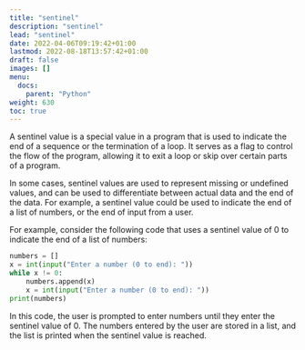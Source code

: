 ```yaml
---
title: "sentinel"
description: "sentinel"
lead: "sentinel"
date: 2022-04-06T09:19:42+01:00
lastmod: 2022-08-18T13:57:42+01:00
draft: false
images: []
menu:
  docs:
    parent: "Python"
weight: 630
toc: true
---  
```


A sentinel value is a special value in a program that is used to indicate the end of a sequence or the termination of a loop. It serves as a flag to control the flow of the program, allowing it to exit a loop or skip over certain parts of a program.

In some cases, sentinel values are used to represent missing or undefined values, and can be used to differentiate between actual data and the end of the data. For example, a sentinel value could be used to indicate the end of a list of numbers, or the end of input from a user.

For example, consider the following code that uses a sentinel value of 0 to indicate the end of a list of numbers:
```python
numbers = []
x = int(input("Enter a number (0 to end): "))
while x != 0:
    numbers.append(x)
    x = int(input("Enter a number (0 to end): "))
print(numbers)

```

In this code, the user is prompted to enter numbers until they enter the sentinel value of 0. The numbers entered by the user are stored in a list, and the list is printed when the sentinel value is reached.